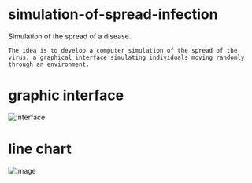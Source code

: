 # simulation-of-spread-infection
Simulation of the spread of a disease.

``The idea is to develop a computer simulation of the spread of the virus, a graphical interface simulating individuals moving randomly through an environment.`` 

# graphic interface
![interface](https://user-images.githubusercontent.com/96754248/174905795-b383c38c-6324-4ef0-83c5-05f5676be3b5.gif)

# line chart
![image](https://user-images.githubusercontent.com/96754248/174906253-1ee3ddc4-acc0-4ae4-ac15-ff4ce54865a9.png)
